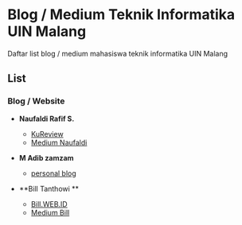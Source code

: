 # Blog / Medium Teknik Informatika UIN Malang

Daftar list blog / medium mahasiswa teknik informatika UIN Malang

## List

### Blog / Website

* **Naufaldi Rafif S.**
  + [KuReview](https://www.kureview.web.id)
  + [Medium Naufaldi](https://medium.com/naufaldi)

* **M Adib zamzam**
  + [personal blog](https://dib01.blogspot.com/)
  
* **Bill Tanthowi **
  + [Bill.WEB.ID](http://bill.web.id/)
  + [Medium Bill](https://medium.com/@billxcode)

